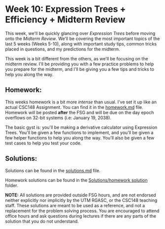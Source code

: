 # Week 10: Expression Trees + Efficiency + Midterm Review

This week, we'll be quickly glancing over *Expression Trees* before moving onto the *Midterm Review*. We'll be covering the most important topics of the last 5 weeks (Weeks 5-10), along with important study tips, common tricks placed in questions, and my predictions for the midterm.

This week is a bit different from the others, as we'll be focusing on the midterm review. I'll be providing you with a few practice problems to help you prepare for the midterm, and I'll be giving you a few tips and tricks to help you along the way.

## Homework:

This weeks homework is a bit more *intense* than usual. I've set it up like an actual CSC148 Assignment. You can find it in the [homework.md](Homework/readme.md) file. Homework will be posted **after** the FSG and will be due on the day epoch overflows on 32-bit systems (i.e: January 19, 2038).

The basic gyst is: you'll be making a derivative calculator using Expression Trees. You'll be given a few functions to implement, and you'll be given a few helper functions to help you along the way. You'll also be given a few test cases to help you test your code.

## Solutions:
Solutions can be found in the [solutions.md](Solutions/solutions.pdf) file.

Homework solutions can be found in the [Solutions/homework solution](Solutions/homework%20solution/) folder.

**NOTE:** All solutions are provided outside FSG hours, and are not endorsed neither explicitly nor implicitly by the UTM RGASC, or the CSC148 teaching staff. These solutions are meant to be used as a reference, and not a replacement for the problem solving process. You are encouraged to attend office hours and ask questions during lectures if there are any parts of the solution that you do not understand.